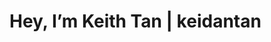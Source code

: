 <head>
<h1>Hey, I’m Keith Tan | keidantan</h1>
  <a href ="https://keithdanieltan.com>My Website</a> <br>
  <dl>
  </dl>
</head>

<hr>
<body>
<hr> 
- Computer Science @ UNLV, CyberCorps: Scholarship for Service Recipient <br>
- Cybersecurity, and AI<br>
<hr>
</body>
<footer>
<p>You can reach me on my discord: @keithdanieltan.com</p>
</footer>

<!---
Keidantan/Keidantan is a ✨ special ✨ repository because its `README.md` (this file) appears on your GitHub profile.
You can click the Preview link to take a look at your changes.
--->
